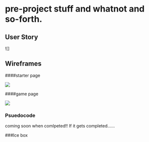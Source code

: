 # pre-project stuff and whatnot and so-forth.

## User Story

![]  


## Wireframes

####starter page

![](http://i.imgur.com/cF9q3H1.png)

####game page

![](http://i.imgur.com/rZmhtoa.png)



### Psuedocode

coming soon when comlpeted!! If it gets completed......


###Ice box

